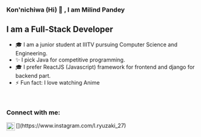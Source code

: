 ### Kon'nichiwa (Hi) 👋 , I am Milind Pandey

[1.1]: https://twitter.com/Captain_Levi27 (twitter icon with padding)
[2.1]: https://www.linkedin.com/in/milind-pandey-b1a683183/ (linkdin icon with padding)
[3.1]: milindpandey2708@gmail.com (gmail icon with padding)

## I am a Full-Stack Developer
- 🎓 I am a junior student at IIITV pursuing Computer Science and Engineering.
- ✨ I pick Java for competitive programming.
- 🎓 I prefer ReactJS (Javascript) framework for frontend and django for backend part.
- ⚡ Fun fact: I love watching Anime
<br />

### Connect with me:
<p>
  [<img align="left" alt="" width="22px" 
   src="https://user-images.githubusercontent.com/47604864/102374897-dd6f8280-3fe7-11eb-8476-b315e5044df1.png"/>](https://www.instagram.com/l.ryuzaki_27)
<!--   [<img align="left" alt="" width="22px" src="https://user-images.githubusercontent.com/47604864/102375725-d8f79980-3fe8-11eb-82e0-ee54caa50d9f.png"  />]
   (https://twitter.com/Captain_Levi27)    -->

</p>

<!--
**Pranshu2780/Pranshu2780** is a ✨ _special_ ✨ repository because its `README.md` (this file) appears on your GitHub profile.

Here are some ideas to get you started:

- 🔭 I’m currently working on ...
- 🌱 I’m currently learning ...
- 👯 I’m looking to collaborate on ...
- 🤔 I’m looking for help with ...
- 💬 Ask me about ...
- 📫 How to reach me: ...
- 😄 Pronouns: ...
- ⚡ Fun fact: ...
-->


